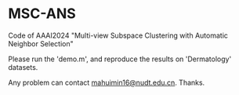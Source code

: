 # MSC-ANS
Code of AAAI2024 "Multi-view Subspace Clustering with Automatic Neighbor Selection"

Please run the 'demo.m', and reproduce the results on 'Dermatology' datasets.

Any problem can contact mahuimin16@nudt.edu.cn. Thanks.
